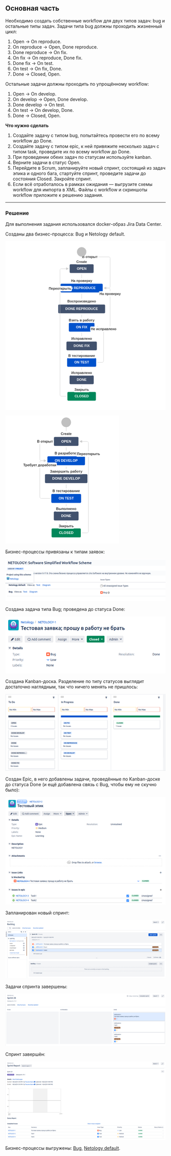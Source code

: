 ## Основная часть

Необходимо создать собственные workflow для двух типов задач: bug и остальные типы задач. Задачи типа bug должны проходить жизненный цикл:

1. Open -> On reproduce.
2. On reproduce -> Open, Done reproduce.
3. Done reproduce -> On fix.
4. On fix -> On reproduce, Done fix.
5. Done fix -> On test.
6. On test -> On fix, Done.
7. Done -> Closed, Open.

Остальные задачи должны проходить по упрощённому workflow:

1. Open -> On develop.
2. On develop -> Open, Done develop.
3. Done develop -> On test.
4. On test -> On develop, Done.
5. Done -> Closed, Open.

**Что нужно сделать**

1. Создайте задачу с типом bug, попытайтесь провести его по всему workflow до Done. 
1. Создайте задачу с типом epic, к ней привяжите несколько задач с типом task, проведите их по всему workflow до Done. 
1. При проведении обеих задач по статусам используйте kanban. 
1. Верните задачи в статус Open.
1. Перейдите в Scrum, запланируйте новый спринт, состоящий из задач эпика и одного бага, стартуйте спринт, проведите задачи до состояния Closed. Закройте спринт.
2. Если всё отработалось в рамках ожидания — выгрузите схемы workflow для импорта в XML. Файлы с workflow и скриншоты workflow приложите к решению задания.

---

### Решение

Для выполнения задания использовался docker-образ Jira Data Center.

Созданы два бизнес-процесса: Bug и Netology default.

![alt text](images/1.png)

![alt text](images/2.png)

Бизнес-процессы привязаны к типам заявок:

![alt text](images/3.png)

Создана задача типа Bug; проведена до статуса Done:

![alt text](images/4.png)

Создана Kanban-доска. Разделение по типу статусов выглядит достаточно наглядным, так что ничего менять не пришлось:

![alt text](images/5.png)

Создан Epic, в него добавлены задачи, проведённые по Kanban-доске до статуса Done (и ещё добавлена связь с Bug, чтобы ему не скучно было):

![alt text](images/6.png)

Запланирован новый спринт:

![alt text](images/7.png)

Задачи спринта завершены:

![alt text](images/8.png)

Спринт завершён:

![alt text](images/9.png)

Бизнес-процессы выгружены: [Bug](workflows/Bug.xml), [Netology default](<workflows/Netology default.xml>).